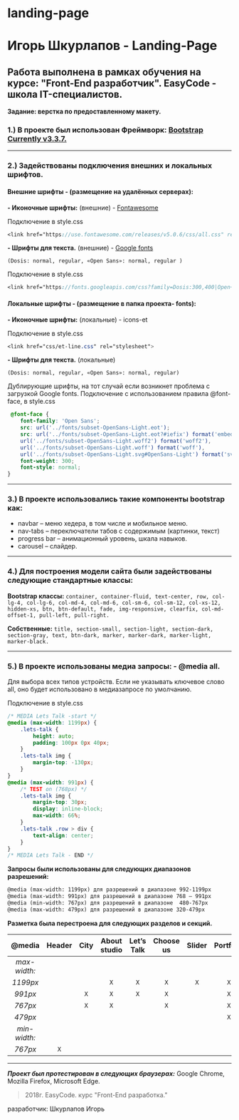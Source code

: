 ﻿# landing-page
Игорь Шкурлапов - Landing-Page
========================
Работа выполнена в рамках обучения на курсе: "Front-End разработчик".
EasyCode - школа IT-специалистов.
-----------------------------------------
**Задание: верстка по предоставленному макету.**
### 1.) В проекте был использован Фреймворк: [Bootstrap  Currently v3.3.7.]( https://getbootstrap.com/docs/3.3/)
***
### 2.) Задействованы подключения внешних и локальных шрифтов.

#### Внешние шрифты - (размещение на удалённых серверах):

**- Иконочные шрифты:** (внешние) - [Fontawesome]( https://fontawesome.com/icons?d=gallery&m=free)

Подключение в style.css
```scss
<link href="https://use.fontawesome.com/releases/v5.0.6/css/all.css" rel="stylesheet">
```
**- Шрифты для текста.** (внешние) - [Google fonts]( https://fonts.google.com/)

`(Dosis: normal, regular, «Open Sans»: normal, regular )`

Подключение в style.css
```scss
<link href="https://fonts.googleapis.com/css?family=Dosis:300,400|Open+Sans:300,400" rel="stylesheet">
```
#### Локальные шрифты - (размещение в папка проекта- fonts):

**- Иконочные шрифты:** (локальные) - icons-et

Подключение в style.css
```scss
<link href="css/et-line.css" rel="stylesheet">
```
**- Шрифты для текста.** (локальные)

`(Dosis: normal, regular, «Open Sans»: normal, regular)`

Дублирующие шрифты, на тот случай если возникнет проблема с загрузкой Google fonts.
Подключение с использованием правила @font-face, в style.css

```scss
 @font-face {
    font-family: 'Open Sans';
    src: url('../fonts/subset-OpenSans-Light.eot');
    src: url('../fonts/subset-OpenSans-Light.eot?#iefix') format('embedded-opentype'),
    url('../fonts/subset-OpenSans-Light.woff2') format('woff2'),
    url('../fonts/subset-OpenSans-Light.woff') format('woff'),
    url('../fonts/subset-OpenSans-Light.svg#OpenSans-Light') format('svg');
    font-weight: 300;
    font-style: normal;
}
```
***
### 3.) В проекте использовались такие компоненты bootstrap как:

- navbar – меню хедера, в том числе и мобильное меню.
- nav-tabs – переключатели табов с содержимым (картинки, текст)
- progress bar – анимационный уровень, шкала навыков.
- carousel – слайдер.
***

### 4.) Для построения модели сайта были задействованы следующие  стандартные классы:

**Bootstrap классы:**
`container, container-fluid, text-center, row, col-lg-4, col-lg-6, col-md-4, col-md-6, col-sm-6, col-sm-12, col-xs-12, hidden-xs, btn, btn-default, fade, img-responsive, clearfix, col-md-offset-1, pull-left, pull-right.`

**Собственные:**
`title, section-small, section-light, section-dark, section-gray, text, btn-dark, marker, marker-dark, marker-light, marker-black.`

***
### 5.) В проекте использованы медиа запросы: - @media all.
Для выбора всех типов устройств. Если не указывать ключевое слово all, оно будет использовано в медиазапросе по умолчанию.

Подключение в style.css
```scss
/* MEDIA Lets Talk -start */
@media (max-width: 1199px) {
    .lets-talk {
        height: auto;
        padding: 100px 0px 40px;
    }
    .lets-talk img {
        margin-top: -130px;
    }
}
@media (max-width: 991px) {
    /* TEST on (768px) */
    .lets-talk img {
        margin-top: 30px;
        display: inline-block;
        max-width: 66%;
    }
    .lets-talk .row > div {
        text-align: center;
    }
}
/* MEDIA Lets Talk - END */
```
**Запросы были использованы для следующих диапазонов разрешений:**

```html
@media (max-width: 1199px) для разрешений в диапазоне 992-1199px
@media (max-width: 991px) для разрешений в диапазоне 768 – 991px
@media (min-width: 767px) для разрешений в диапазоне  480-767px
@media (max-width: 479px) для разрешений в диапазоне 320-479px
```

**Разметка была перестроена для следующих разделов и секций.**

|   @media   |Header| City |About studio|Let’s Talk|Choose us|Slider|Portfolio|Like |Latest News|News Letter|Contact|
|:----------:|:----:|:----:|:----------:|:--------:|:-------:|:----:|:-------:|:---:|:---------:|:---------:|:-----:|
|*max-width:*|      |      |            |          |         |      |         |     |           |           |       |
|   *1199px* |      |      |     `X`    |    `X`   |    `X`  |  `X` |   `X`   |     |    `X`    |           |       |
|    *991px* |      |  `X` |     `X`    |    `X`   |    `X`  |      |   `X`   |     |    `X`    |           |       |
|    *767px* |      |  `X` |     `X`    |          |    `X`  |      |   `X`   |     |    `X`    |    `X`    |  `X`  |
|    *479px* |      |      |            |          |         |      |   `X`   | `X` |    `X`    |    `X`    |  `X`  |
|*min-width:*|      |      |            |          |         |      |         |     |           |           |       |
|   *767px*  |  `X` |      |            |          |         |      |         |     |           |           |       |

***
***Проект был протестирован в следующих браузерах:***  Google Chrome, Mozilla Firefox, Microsoft Edge.

> 2018г. EasyCode. курс "Front-End разработка."

разработчик: Шкурлапов Игорь

